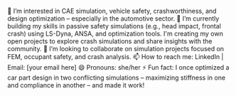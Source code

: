 👀 I’m interested in CAE simulation, vehicle safety, crashworthiness, and design optimization – especially in the automotive sector.
🌱 I’m currently building my skills in passive safety simulations (e.g., head impact, frontal crash) using LS-Dyna, ANSA, and optimization tools. 
  I'm creating my own open projects to explore crash simulations and share insights with the community.
💞️ I’m looking to collaborate on simulation projects focused on FEM, occupant safety, and crash analysis.
📫 How to reach me: LinkedIn | Email: [your email here]
😄 Pronouns: she/her
⚡ Fun fact: I once optimized a car part design in two conflicting simulations – maximizing stiffness in one and compliance in another – and made it work!
